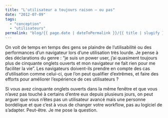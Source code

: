```yaml
---
title: "L'utilisateur a toujours raison – ou pas"
date: "2012-07-09"
tags:
  - "conception"
  - "utilisateurs"
permalink: "blog/{{ page.date | dateToPermalink }}/{{ title | slugify }}/"
---
```


On voit de temps en temps des gens se plaindre de l’utilisabilité ou des performances d’un navigateur lors d’une utilisation très lourde. Je pense à des déclarations du genre : “je suis un power user, j’ai quasiment toujours plus de cinquante onglets ouverts et mon navigateur ne fait rien pour me faciliter la vie”. Les navigateurs doivent-ils prendre en compte des cas d’utilisation comme celui-ci, que l’on peut qualifier d’extrêmes, et faire des efforts pour améliorer l’expérience de ces utilisateurs ?

Si vous avez cinquante onglets ouverts dans la même fenêtre et que vous n’avez pas touché à certains d’entre eux depuis plusieurs jours, on peut arguer que vous n’êtes pas un utilisateur avancé mais une personne bordélique et que c’est à vous de changer votre workflow, pas au logiciel de s’adapter. Peut-être. Je me pose la question.
